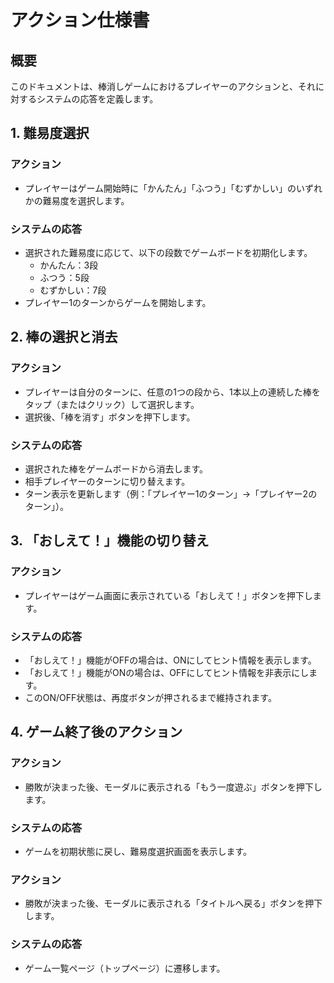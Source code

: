 # アクション仕様書

## 概要
このドキュメントは、棒消しゲームにおけるプレイヤーのアクションと、それに対するシステムの応答を定義します。

## 1. 難易度選択

### アクション
- プレイヤーはゲーム開始時に「かんたん」「ふつう」「むずかしい」のいずれかの難易度を選択します。

### システムの応答
- 選択された難易度に応じて、以下の段数でゲームボードを初期化します。
  - かんたん：3段
  - ふつう：5段
  - むずかしい：7段
- プレイヤー1のターンからゲームを開始します。

## 2. 棒の選択と消去

### アクション
- プレイヤーは自分のターンに、任意の1つの段から、1本以上の連続した棒をタップ（またはクリック）して選択します。
- 選択後、「棒を消す」ボタンを押下します。

### システムの応答
- 選択された棒をゲームボードから消去します。
- 相手プレイヤーのターンに切り替えます。
- ターン表示を更新します（例：「プレイヤー1のターン」→「プレイヤー2のターン」）。

## 3. 「おしえて！」機能の切り替え

### アクション
- プレイヤーはゲーム画面に表示されている「おしえて！」ボタンを押下します。

### システムの応答
- 「おしえて！」機能がOFFの場合は、ONにしてヒント情報を表示します。
- 「おしえて！」機能がONの場合は、OFFにしてヒント情報を非表示にします。
- このON/OFF状態は、再度ボタンが押されるまで維持されます。

## 4. ゲーム終了後のアクション

### アクション
- 勝敗が決まった後、モーダルに表示される「もう一度遊ぶ」ボタンを押下します。

### システムの応答
- ゲームを初期状態に戻し、難易度選択画面を表示します。

### アクション
- 勝敗が決まった後、モーダルに表示される「タイトルへ戻る」ボタンを押下します。

### システムの応答
- ゲーム一覧ページ（トップページ）に遷移します。
